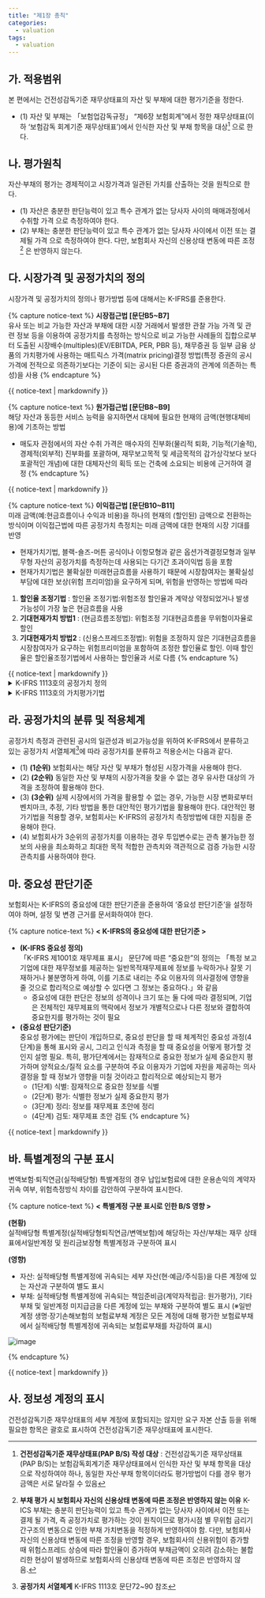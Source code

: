 ```yaml
---
title: "제1장 총칙"
categories:
  - valuation
tags:
  - valuation
---
```


## 가. 적용범위
본 편에서는 건전성감독기준 재무상태표의 자산 및 부채에 대한 평가기준을 정한다.
- (1) 자산 및 부채는 「보험업감독규정」 “제6장 보험회계”에서 정한 재무상태표(이하 ‘보험감독 회계기준 재무상태표’)에서 인식한 자산 및 부채 항목을 대상[^1] 으로 한다.

[^1]: **건전성감독기준 재무상태표(PAP B/S) 작성 대상** : 건전성감독기준 재무상태표(PAP B/S)는 보험감독회계기준 재무상태표에서 인식한 자산 및 부채 항목을 대상으로 작성하여야 하나, 동일한 자산·부채 항목이더라도 평가방법이 다를 경우 평가금액은 서로 달라질 수 있음

## 나. 평가원칙
자산·부채의 평가는 경제적이고 시장가격과 일관된 가치를 산출하는 것을 원칙으로 한다.
- (1) 자산은 충분한 판단능력이 있고 특수 관계가 없는 당사자 사이의 매매과정에서 수취할 가격 으로 측정하여야 한다.
- (2) 부채는 충분한 판단능력이 있고 특수 관계가 없는 당사자 사이에서 이전 또는 결제될 가격 으로 측정하여야 한다. 다만, 보험회사 자신의 신용상태 변동에 따른 조정[^2] 은 반영하지 않는다.

[^2]: **부채 평가 시 보험회사 자신의 신용상태 변동에 따른 조정은 반영하지 않는 이유** K-ICS 부채는 충분히 판단능력이 있고 특수 관계가 없는 당사자 사이에서 이전 또는 결제 될 가격, 즉 공정가치로 평가하는 것이 원칙이므로 평가시점 별 무위험 금리기간구조의 변동으로 인한 부채 가치변동을 적정하게 반영하여야 함. 다만, 보험회사 자신의 신용상태 변동에 따른 조정을 반영할 경우, 보험회사의 신용위험이 증가할 때 위험스프레드 상승에 따라 할인율이 증가하여 부채금액이 오히려 감소하는 불합리한 현상이 발생하므로 보험회사의 신용상태 변동에 따른 조정은 반영하지 않음.

## 다. 시장가격 및 공정가치의 정의
시장가격 및 공정가치의 정의나 평가방법 등에 대해서는 K-IFRS를 준용한다.

{% capture notice-text %}
**시장접근법 [문단B5~B7]**  
유사 또는 비교 가능한 자산과 부채에 대한 시장 거래에서 발생한 관찰 가능 가격 및 관련 정보 등을 이용하여 공정가치를 측정하는 방식으로 비교 가능한 사례들의 집합으로부터 도출된 시장배수(multiples)(EV/EBITDA, PER, PBR 등), 채무증권 등 일부 금융 상품의 가치평가에 사용하는 매트릭스 가격(matrix pricing)결정 방법(특정 증권의 공시가격에 전적으로 의존하기보다는 기준이 되는 공시된 다른 증권과의 관계에 의존하는 특성)을 사용
{% endcapture %}
<div class="notice">
  {{ notice-text | markdownify }}
</div>

{% capture notice-text %}
**원가접근법 [문단B8~B9]**  
해당 자산과 동등한 서비스 능력을 유지하면서 대체에 필요한 현재의 금액(현행대체비용)에 기초하는 방법
- 매도자 관점에서의 자산 수취 가격은 매수자의 진부화(물리적 퇴화, 기능적(기술적), 경제적(외부적) 진부화를 포괄하며, 재무보고목적 및 세금목적의 감가상각보다 보다 포괄적인 개념)에 대한 대체자산의 획득 또는 건축에 소요되는 비용에 근거하여 결정
{% endcapture %}
<div class="notice">
  {{ notice-text | markdownify }}
</div>

{% capture notice-text %}
**이익접근법 [문단B10~B11]**  
미래 금액(예:현금흐름이나 수익과 비용)을 하나의 현재의 (할인된) 금액으로 전환하는 방식이며 이익접근법에 따른 공정가치 측정치는 미래 금액에 대한 현재의 시장 기대를 반영
- 현재가치기법, 블랙-숄즈-머튼 공식이나 이항모형과 같은 옵션가격결정모형과 일부 무형 자산의 공정가치를 측정하는데 사용되는 다기간 초과이익법 등을 포함
- 현재가치기법은 불확실한 미래현금흐름을 사용하기 때문에 시장참여자는 불확실성 부담에 대한 보상(위험 프리미엄)을 요구하게 되며, 위험을 반영하는 방법에 따라
1. **할인율 조정기법** : 할인율 조정기법:위험조정 할인율과 계약상 약정되었거나 발생 가능성이 가장 높은 현금흐름을 사용
2. **기대현재가치 방법1** : (현금흐름조정법): 위험조정 기대현금흐름을 무위험이자율로 할인
3. **기대현재가치 방법2** : (신용스프레드조정법): 위험을 조정하지 않은 기대현금흐름을 시장참여자가 요구하는 위험프리미엄을 포함하여 조정한 할인율로 할인. 이때 할인율은 할인율조정기법에서 사용하는 할인율과 서로 다름
  {% endcapture %}
  <div class="notice">
    {{ notice-text | markdownify }}
  </div>

<details>
  <summary>K-IFRS 1113호의 공정가치 정의</summary>
  <div markdown="1">
  {% capture notice-1 %}
  **문단9**  
  측정일에 시장참여자 사이의 정상 거래에서 자산을 매도하면서 수취하거나, 부채를 이전하면서 지급할 가격  
  **문단24**  
  공정가치는 측정일의 현재의 시장 상황에서 주된 (또는 가장 유리한) 시장에서의 정상거래에서 자산을 매도할 때 받거나 부채를 이전할 때 지급하게 될 가격(유출가격)이다. 이때, 그 가격은 직접 관측할 수도 있으며 다른 가치평가기법을 사용하여 추정할 수도 있다.
  {% endcapture %}
  <div class="notice">
    {{ notice-1 | markdownify }}
  </div>
  </div>
</details>

<details>
  <summary>K-IFRS 1113호의 가치평가기법</summary>
  <div markdown="1">
  {% capture notice-2 %}
  **문단61**  
  상황에 적합하며 관련된 관측할 수 있는 투입변수를 최대한 사용하고 관측할 수 없는 투입변수를 최소한으로 사용하여, 공정가치를 측정할 때 충분한 자료를 구할 수 있는 가치평가기법을 사용한다.  
  **문단62**  
  가치평가기법을 사용하는 목적은 측정일에 현재의 시장 상황에서 시장참여자 사이에 이루어지는 자산을 매도하거나 부채를 이전하는 정상거래에서의 가격을 추정하는 것이다. 널리 사용하는 세 가지 가치평가기법은 시장접근법, 원가접근법, 이익접근법이다. 이 접근법의 주요 내용은 문단 B5~B11에 요약되어 있다. 공정가치를 측정하기 위하여 이러한 접근법 중 하나 이상의 접근법과 일관된 가치평가기법을 사용한다.
  {% endcapture %}
  <div class="notice">
    {{ notice-2 | markdownify }}
  </div>
  </div>
</details>


## 라. 공정가치의 분류 및 적용체계
공정가치 측정과 관련된 공시의 일관성과 비교가능성을 위하여 K-IFRS에서 분류하고 있는 공정가치 서열체계[^3]에 따라 공정가치를 분류하고 적용순서는 다음과 같다.
- (1) **(1순위)** 보험회사는 해당 자산 및 부채가 형성된 시장가격을 사용해야 한다.
- (2) **(2순위)** 동일한 자산 및 부채의 시장가격을 찾을 수 없는 경우 유사한 대상의 가격을 조정하여 활용해야 한다.
- (3) **(3순위)** 실제 시장에서의 가격을 활용할 수 없는 경우, 가능한 시장 변화로부터 벤치마크, 추정, 기타 방법을 통한 대안적인 평가기법을 활용해야 한다. 대안적인 평가기법을 적용할 경우, 보험회사는 K-IFRS의 공정가치 측정방법에 대한 지침을 준용해야 한다.
- (4) 보험회사가 3순위의 공정가치를 이용하는 경우 투입변수로는 관측 불가능한 정보의 사용을 최소화하고 최대한 목적 적합한 관측치와 객관적으로 검증 가능한 시장 관측치를 사용하여야 한다.  

[^3]: **공정가치 서열체계** K-IFRS 1113호 문단72~90 참조

## 마. 중요성 판단기준
보험회사는 K-IFRS의 중요성에 대한 판단기준을 준용하여 ‘중요성 판단기준’을 설정하여야 하며, 설정 및 변경 근거를 문서화하여야 한다.

{% capture notice-text %}
**< K-IFRS의 중요성에 대한 판단기준 >**
- **(K-IFRS 중요성 정의)**  
「K-IFRS 제1001호 재무제표 표시」 문단7에 따른 “중요한”의 정의는 「특정 보고기업에 대한 재무정보를 제공하는 일반목적재무제표에 정보를 누락하거나 잘못 기재하거나 불분명하게 하여, 이를 기초로 내리는 주요 이용자의 의사결정에 영향을 줄 것으로 합리적으로 예상할 수 있다면 그 정보는 중요하다.」와 같음
  - 중요성에 대한 판단은 정보의 성격이나 크기 또는 둘 다에 따라 결정되며, 기업은 전체적인 재무제표의 맥락에서 정보가 개별적으로나 다른 정보와 결합하여 중요한지를 평가하는 것이 필요
- **(중요성 판단기준)**  
중요성 평가에는 판단이 개입하므로, 중요성 판단을 할 때 체계적인 중요성 과정(4단계)을 통해 표시와 공시, 그리고 인식과 측정을 할 때 중요성을 어떻게 평가할 것인지 설명 필요. 특히, 평가단계에서는 잠재적으로 중요한 정보가 실제 중요한지 평가하며 양적요소/질적 요소를 구분하여 주요 이용자가 기업에 자원을 제공하는 의사결정을 할 때 정보가 영향을 미칠 것이라고 합리적으로 예상되는지 평가
  - (1단계) 식별: 잠재적으로 중요한 정보를 식별
  - (2단계) 평가: 식별한 정보가 실제 중요한지 평가
  - (3단계) 정리: 정보를 재무제표 초안에 정리
  - (4단계) 검토: 재무제표 초안 검토
{% endcapture %}

<div class="notice">
  {{ notice-text | markdownify }}
</div>

## 바. 특별계정의 구분 표시
변액보험·퇴직연금(실적배당형) 특별계정의 경우 납입보험료에 대한 운용손익의 계약자 귀속 여부, 위험측정방식 차이를 감안하여 구분하여 표시한다.

{% capture notice-text %}
**< 특별계정 구분 표시로 인한 B/S 영향 >**  


**(현황)**  
실적배당형 특별계정(실적배당형퇴직연금/변액보험)에 해당하는 자산/부채는 재무 상태표에서일반계정 및 원리금보장형 특별계정과 구분하여 표시  

**(영향)**  
- 자산: 실적배당형 특별계정에 귀속되는 세부 자산(현·예금/주식등)을 다른 계정에 있는 자산과 구분하여 별도 표시
- 부채: 실적배당형 특별계정에 귀속되는 책임준비금(계약자적립금: 원가평가), 기타 부채 및 일반계정 미지급금을 다른 계정에 있는 부채와 구분하여 별도 표시 (※일반계정 생명·장기손해보험의 보험료부채 계정은 모든 계정에 대해 평가한 보험료부채에서 실적배당형 특별계정에 귀속되는 보험료부채를 차감하여 표시)

![image](https://user-images.githubusercontent.com/67420397/234776724-91c4a532-fa06-4c0a-a5b4-07ef0bc2df03.png)

{% endcapture %}

<div class="notice">
  {{ notice-text | markdownify }}
</div>

## 사. 정보성 계정의 표시
건전성감독기준 재무상태표의 세부 계정에 포함되지는 않지만 요구 자본 산출 등을 위해 필요한 항목은 괄호로 표시하여 건전성감독기준 재무상태표에 표시한다.
